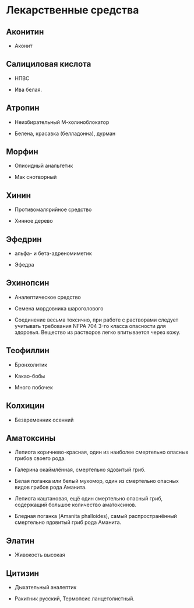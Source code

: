 # Лекарственные средства

## Аконитин

- Аконит

## Салициловая кислота

- НПВС

- Ива белая.

## Атропин

- Неизбирательный М-холиноблокатор

- Белена, красавка (белладонна), дурман

## Морфин

- Опиоидный анальгетик

- Мак снотворный

## Хинин

- Противомалярийное средство

- Хинное дерево

## Эфедрин

- альфа- и бета-адреномиметик

- Эфедра

## Эхинопсин

- Аналептическое средство

- Семена мордовника шароголового

- Соединение весьма токсично, при работе с растворами следует учитывать требования NFPA 704 3-го класса опасности для здоровья.
Вещество из растворов легко впитывается через кожу. 

## Теофиллин

- Бронхолитик

- Какао-бобы

- Много побочек

## Колхицин

- Безвременник осенний

## Аматоксины

- Лепиота коричнево-красная, один из наиболее смертельно опасных грибов своего рода.

- Галерина окаймлённая, смертельно ядовитый гриб.

- Белая поганка или белый мухомор, один из смертельно опасных видов грибов рода Аманита.

- Лепиота каштановая, ещё один смертельно опасный гриб, содержащий большое количество аматоксинов.

- Бледная поганка (Amanita phalloides), самый распространённый смертельно ядовитый гриб рода Аманита.

## Элатин

- Живокость высокая

## Цитизин

- Дыхательный аналептик

- Ракитник русский, Термопсис ланцетолистный.
